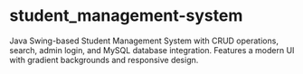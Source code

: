 # student_management-system
Java Swing-based Student Management System with CRUD operations, search, admin login, and MySQL database integration. Features a modern UI with gradient backgrounds and responsive design.
